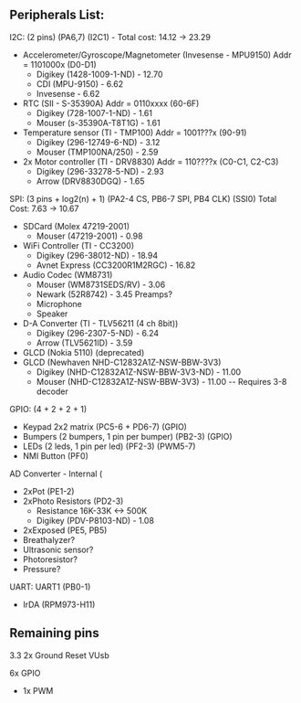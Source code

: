 Peripherals List:
-----------------

I2C: (2 pins) (PA6,7) (I2C1) - Total cost: 14.12 -> 23.29
 * Accelerometer/Gyroscope/Magnetometer (Invesense - MPU9150) Addr = 1101000x (D0-D1)
    * Digikey (1428-1009-1-ND) - 12.70
    * CDI (MPU-9150) - 6.62
    * Invesense - 6.62
 * RTC (SII - S-35390A) Addr = 0110xxxx (60-6F)
    * Digikey (728-1007-1-ND) - 1.61
    * Mouser (s-35390A-T8T1G) - 1.61
 * Temperature sensor (TI - TMP100) Addr = 1001???x (90-91)
    * Digikey (296-12749-6-ND) - 3.12
    * Mouser (TMP100NA/250) - 2.59
 * 2x Motor controller (TI - DRV8830) Addr = 110????x (C0-C1, C2-C3)
    * Digikey (296-33278-5-ND) - 2.93
    * Arrow (DRV8830DGQ) - 1.65

SPI: (3 pins + log2(n) + 1) (PA2-4 CS, PB6-7 SPI, PB4 CLK) (SSI0) Total Cost: 7.63 -> 10.67
 * SDCard (Molex 47219-2001)
    * Mouser (47219-2001) - 0.98
 * WiFi Controller (TI - CC3200)
    * Digikey (296-38012-ND) - 18.94
    * Avnet Express (CC3200R1M2RGC) - 16.82
 * Audio Codec (WM8731)
    * Mouser (WM8731SEDS/RV) - 3.06
    * Newark (52R8742) - 3.45
    Preamps?
    * Microphone
    * Speaker
 * D-A Converter (TI - TLV56211 (4 ch 8bit))
    * Digikey (296-2307-5-ND) - 6.24
    * Arrow (TLV5621ID) - 3.59
 * GLCD (Nokia 5110) (deprecated)
 * GLCD (Newhaven NHD-C12832A1Z-NSW-BBW-3V3)
    * Digikey (NHD-C12832A1Z-NSW-BBW-3V3-ND) - 11.00
    * Mouser (NHD-C12832A1Z-NSW-BBW-3V3) - 11.00
-- Requires 3-8 decoder

GPIO: (4 + 2 + 2 + 1)
 * Keypad 2x2 matrix (PC5-6 + PD6-7) (GPIO)
 * Bumpers (2 bumpers, 1 pin per bumper) (PB2-3) (GPIO)
 * LEDs (2 leds, 1 pin per led) (PF2-3) (PWM5-7)
 * NMI Button (PF0)

AD Converter - Internal (
 * 2xPot (PE1-2) 
 * 2xPhoto Resistors (PD2-3)
   * Resistance 16K-33K <-> 500K
   * Digikey (PDV-P8103-ND) - 1.08
 * 2xExposed (PE5, PB5)
 * Breathalyzer?
 * Ultrasonic sensor?
 * Photoresistor?
 * Pressure?

UART: UART1 (PB0-1)
 * IrDA (RPM973-H11)

Remaining pins
--------------

3.3
2x Ground
Reset
VUsb

6x GPIO
 * 1x PWM

